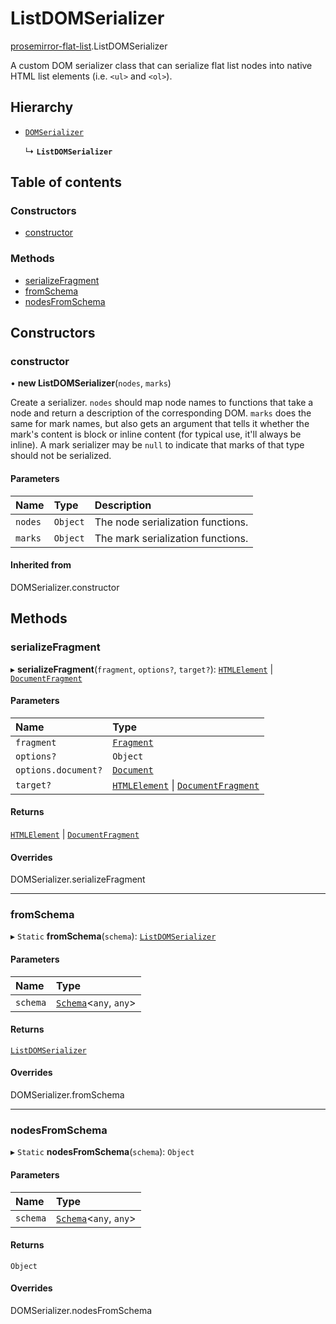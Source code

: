 # ListDOMSerializer

[prosemirror-flat-list](../modules/prosemirror_flat_list.md).ListDOMSerializer

A custom DOM serializer class that can serialize flat list nodes into native
HTML list elements (i.e. `<ul>` and `<ol>`).

## Hierarchy

- [`DOMSerializer`]( https://prosemirror.net/docs/ref/#model.DOMSerializer )

  ↳ **`ListDOMSerializer`**

## Table of contents

### Constructors

- [constructor](prosemirror_flat_list.ListDOMSerializer.md#constructor)

### Methods

- [serializeFragment](prosemirror_flat_list.ListDOMSerializer.md#serializefragment)
- [fromSchema](prosemirror_flat_list.ListDOMSerializer.md#fromschema)
- [nodesFromSchema](prosemirror_flat_list.ListDOMSerializer.md#nodesfromschema)

## Constructors

### constructor

• **new ListDOMSerializer**(`nodes`, `marks`)

Create a serializer. `nodes` should map node names to functions
that take a node and return a description of the corresponding
DOM. `marks` does the same for mark names, but also gets an
argument that tells it whether the mark's content is block or
inline content (for typical use, it'll always be inline). A mark
serializer may be `null` to indicate that marks of that type
should not be serialized.

#### Parameters

| Name | Type | Description |
| :------ | :------ | :------ |
| `nodes` | `Object` | The node serialization functions. |
| `marks` | `Object` | The mark serialization functions. |

#### Inherited from

DOMSerializer.constructor

## Methods

### serializeFragment

▸ **serializeFragment**(`fragment`, `options?`, `target?`): [`HTMLElement`]( https://developer.mozilla.org/en-US/docs/Web/API/HTMLElement ) \| [`DocumentFragment`]( https://developer.mozilla.org/en-US/docs/Web/API/DocumentFragment )

#### Parameters

| Name | Type |
| :------ | :------ |
| `fragment` | [`Fragment`]( https://prosemirror.net/docs/ref/#model.Fragment ) |
| `options?` | `Object` |
| `options.document?` | [`Document`]( https://developer.mozilla.org/en-US/docs/Web/API/Document ) |
| `target?` | [`HTMLElement`]( https://developer.mozilla.org/en-US/docs/Web/API/HTMLElement ) \| [`DocumentFragment`]( https://developer.mozilla.org/en-US/docs/Web/API/DocumentFragment ) |

#### Returns

[`HTMLElement`]( https://developer.mozilla.org/en-US/docs/Web/API/HTMLElement ) \| [`DocumentFragment`]( https://developer.mozilla.org/en-US/docs/Web/API/DocumentFragment )

#### Overrides

DOMSerializer.serializeFragment

___

### fromSchema

▸ `Static` **fromSchema**(`schema`): [`ListDOMSerializer`](prosemirror_flat_list.ListDOMSerializer.md)

#### Parameters

| Name | Type |
| :------ | :------ |
| `schema` | [`Schema`]( https://prosemirror.net/docs/ref/#model.Schema )<`any`, `any`\> |

#### Returns

[`ListDOMSerializer`](prosemirror_flat_list.ListDOMSerializer.md)

#### Overrides

DOMSerializer.fromSchema

___

### nodesFromSchema

▸ `Static` **nodesFromSchema**(`schema`): `Object`

#### Parameters

| Name | Type |
| :------ | :------ |
| `schema` | [`Schema`]( https://prosemirror.net/docs/ref/#model.Schema )<`any`, `any`\> |

#### Returns

`Object`

#### Overrides

DOMSerializer.nodesFromSchema
